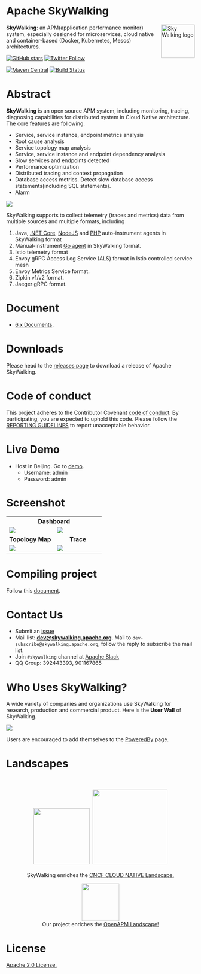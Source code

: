 Apache SkyWalking
==========

<img src="http://skywalking.apache.org/assets/logo.svg" alt="Sky Walking logo" height="90px" align="right" />

**SkyWalking**: an APM(application performance monitor) system, especially designed for
microservices, cloud native and container-based (Docker, Kubernetes, Mesos) architectures.

[![GitHub stars](https://img.shields.io/github/stars/apache/skywalking.svg?style=for-the-badge&label=Stars&logo=github)](https://github.com/apache/skywalking)
[![Twitter Follow](https://img.shields.io/twitter/follow/asfskywalking.svg?style=for-the-badge&label=Follow&logo=twitter)](https://twitter.com/AsfSkyWalking)


[![Maven Central](https://img.shields.io/maven-central/v/org.apache.skywalking/apache-skywalking-apm.svg)](http://skywalking.apache.org/downloads/)
[![Build Status](https://travis-ci.org/apache/skywalking.svg?branch=master)](https://travis-ci.org/apache/skywalking)

# Abstract
**SkyWalking** is an open source APM system, including monitoring, tracing, diagnosing capabilities for distributed system
in Cloud Native architecture.
The core features are following.

- Service, service instance, endpoint metrics analysis
- Root cause analysis
- Service topology map analysis
- Service, service instance and endpoint dependency analysis
- Slow services and endpoints detected
- Performance optimization
- Distributed tracing and context propagation
- Database access metrics. Detect slow database access statements(including SQL statements).
- Alarm


<img src="http://skywalking.apache.org/assets/frame.jpeg?u=20190518"/>

SkyWalking supports to collect telemetry (traces and metrics) data from multiple sources
and multiple formats,
including
1. Java, [.NET Core](https://github.com/SkyAPM/SkyAPM-dotnet), [NodeJS](https://github.com/SkyAPM/SkyAPM-nodejs) and [PHP](https://github.com/SkyAPM/SkyAPM-php-sdk) auto-instrument agents in SkyWalking format
1. Manual-instrument [Go agent](https://github.com/tetratelabs/go2sky) in SkyWalking format.
1. Istio telemetry format
1. Envoy gRPC Access Log Service (ALS) format in Istio controlled service mesh
1. Envoy Metrics Service format.
1. Zipkin v1/v2 format.
1. Jaeger gRPC format.


# Document
- [6.x Documents](docs/README.md).


# Downloads
Please head to the [releases page](http://skywalking.apache.org/downloads/) to download a release of Apache SkyWalking.


# Code of conduct
This project adheres to the Contributor Covenant [code of conduct](CODE_OF_CONDUCT.md). By participating, you are expected to uphold this code.
Please follow the [REPORTING GUIDELINES](CODE_OF_CONDUCT.md#reporting-guidelines) to report unacceptable behavior.

# Live Demo
- Host in Beijing. Go to [demo](http://106.75.237.45:8080/).
  - Username: admin
  - Password: admin

# Screenshot
<table>
  <tr>
    <td width="100%" align="center" colspan="2"><b>Dashboard</b></td>
  </tr>
  <tr>
    <td><img src="http://skywalking.apache.org/screenshots/6.1.0/dashboard-1.png"/></td>
    <td><img src="http://skywalking.apache.org/screenshots/6.1.0/dashboard-2.png"/></td>
  </tr>
  <tr>
      <td width="50%" align="center"><b>Topology Map</b></td>
      <td width="50%" align="center"><b>Trace</b></td>
  </tr>
  <tr>
     <td><img src="http://skywalking.apache.org/screenshots/6.1.0/topology.png"/></td>
     <td><img src="http://skywalking.apache.org/screenshots/6.1.0/trace.png"/></td>
  </tr>
</table>

# Compiling project
Follow this [document](docs/en/guides/How-to-build.md).

# Contact Us
* Submit an [issue](https://github.com/apache/skywalking/issues)
* Mail list: **dev@skywalking.apache.org**. Mail to `dev-subscribe@skywalking.apache.org`, follow the reply to subscribe the mail list.
* Join `#skywalking` channel at [Apache Slack](https://join.slack.com/t/the-asf/shared_invite/enQtNDQ3OTEwNzE1MDg5LWY2NjkwMTEzMGI2ZTI1NzUzMDk0MzJmMWM1NWVmODg0MzBjNjAxYzUwMjIwNDI3MjlhZWRjNmNhOTM5NmIxNDk)
* QQ Group: 392443393, 901167865

# Who Uses SkyWalking?
A wide variety of companies and organizations use SkyWalking for research, production and commercial product.
Here is the **User Wall** of SkyWalking.

<img src="http://skywalking.apache.org/assets/users-20190422.png"/>

Users are encouraged to add themselves to the [PoweredBy](docs/powered-by.md) page.

# Landscapes

<p align="center">
<br/><br/>
<img src="https://landscape.cncf.io/images/left-logo.svg" width="150"/>&nbsp;&nbsp;<img src="https://landscape.cncf.io/images/right-logo.svg" width="200"/>
<br/><br/>
SkyWalking enriches the <a href="https://landscape.cncf.io/landscape=observability-and-analysis&license=apache-license-2-0">CNCF CLOUD NATIVE Landscape.

</p>

<p align="center">
<a href="https://openapm.io"><img src="https://openapm.io/static/media/openapm_logo.svg" width="100"/></a>
  <br/>Our project enriches the <a href="https://openapm.io">OpenAPM Landscape!</a>
</p>

# License
[Apache 2.0 License.](/LICENSE)
